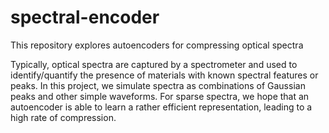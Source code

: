 # spectral-encoder
This repository explores autoencoders for compressing optical spectra

Typically, optical spectra are captured by a spectrometer and used to identify/quantify the presence of materials with known spectral features or peaks. In this project, we simulate spectra as combinations of Gaussian peaks and other simple waveforms. For sparse spectra, we hope that an autoencoder is able to learn a rather efficient representation, leading to a high rate of compression.
